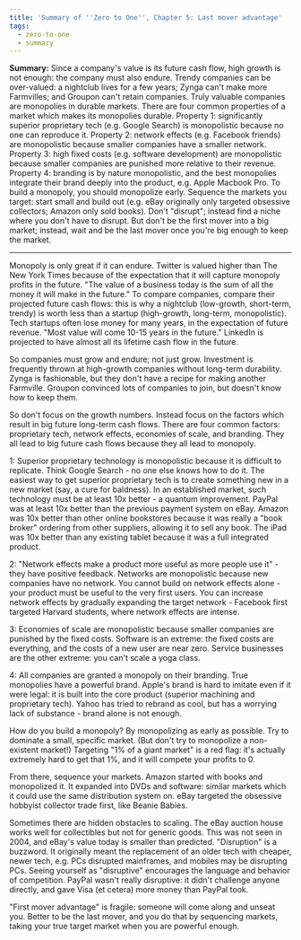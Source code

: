 ```yaml
---
title: 'Summary of ''Zero to One'', Chapter 5: Last mover advantage'
tags:
  - zero-to-one
  - summary
---
```


**Summary:**
Since a company's value is its future cash flow, 
high growth is not enough:
the company must also endure. 
Trendy companies can be over-valued: 
a nightclub lives for a few years; 
Zynga can't make more Farmvilles;
and Groupon can't retain companies.
Truly valuable companies are monopolies in durable markets.
There are four common properties of a market which makes its monopolies durable.
Property 1: significantly superior proprietary tech (e.g. Google Search)
is monopolistic because no one can reproduce it.
Property 2: network effects (e.g. Facebook friends)
are monopolistic because smaller companies have a smaller network.
Property 3: high fixed costs (e.g. software development) 
are monopolistic because smaller companies are punished more relative to their revenue.
Property 4: branding is by nature monopolistic,
and the best monopolies integrate their brand deeply into the product,
e.g. Apple Macbook Pro.
To build a monopoly, you should monopolize early.
Sequence the markets you target:
start small and build out
(e.g. eBay originally only targeted obsessive collectors; Amazon only sold books).
Don't "disrupt"; 
instead find a niche where you don't have to disrupt. 
But don't be the first mover into a big market; 
instead, wait and be the last mover once you're big enough to keep the market.

---

Monopoly is only great if it can endure.
Twitter is valued higher than The New York Times
because of the expectation that it will capture monopoly profits in the future.
"The value of a business today is the sum of all the money it will make in the future."
To compare companies, compare their projected future cash flows:
this is why a nightclub (low-growth, short-term, trendy)
is worth less than a startup (high-growth, long-term, monopolistic).
Tech startups often lose money for many years,
in the expectation of future revenue.
"Most value will come 10-15 years in the future."
LinkedIn is projected to have almost all its lifetime cash flow in the future.

So companies must grow and endure; not just grow.
Investment is frequently thrown at high-growth companies without long-term durability.
Zynga is fashionable, but they don't have a recipe for making another Farmville.
Groupon convinced lots of companies to join, but doesn't know how to keep them.

So don't focus on the growth numbers.
Instead focus on the factors which result in big future long-term cash flows.
There are four common factors: proprietary tech, network effects, economies of scale, and branding.
They all lead to big future cash flows because they all lead to monopoly.

1: Superior proprietary technology is monopolistic because it is difficult to replicate.
Think Google Search - no one else knows how to do it.
The easiest way to get superior proprietary tech is
to create something new in a new market (say, a cure for baldness).
In an established market, such technology must be at least 10x better - a quantum improvement.
PayPal was at least 10x better than the previous payment system on eBay.
Amazon was 10x better than other online bookstores
because it was really a "book broker" ordering from other suppliers,
allowing it to sell any book.
The iPad was 10x better than any existing tablet
because it was a full integrated product.

2: "Network effects make a product more useful as more people use it" -
they have positive feedback.
Networks are monopolistic because new companies have no network.
You cannot build on network effects alone -
your product must be useful to the very first users.
You can increase network effects by gradually expanding the target network -
Facebook first targeted Harvard students,
where network effects are intense.

3: Economies of scale are monopolistic
because smaller companies are punished by the fixed costs.
Software is an extreme:
the fixed costs are everything,
and the costs of a new user are near zero.
Service businesses are the other extreme:
you can't scale a yoga class.

4: All companies are granted a monopoly on their branding.
True monopolies have a powerful brand.
Apple's brand is hard to imitate even if it were legal:
it is built into the core product
(superior machining and proprietary tech).
Yahoo has tried to rebrand as cool, 
but has a worrying lack of substance - 
brand alone is not enough.

How do you build a monopoly? 
By monopolizing as early as possible. 
Try to dominate a small, specific market. 
(But don't try to monopolize a non-existent market!)
Targeting "1% of a giant market" is a red flag: 
it's actually extremely hard to get that 1%,
and it will compete your profits to 0.

From there, sequence your markets.
Amazon started with books and monopolized it.
It expanded into DVDs and software:
similar markets which it could use the same distribution system on.
eBay targeted the obsessive hobbyist collector trade first,
like Beanie Babies.

Sometimes there are hidden obstacles to scaling.
The eBay auction house works well for collectibles but not for generic goods.
This was not seen in 2004, 
and eBay's value today is smaller than predicted.
"Disruption" is a buzzword. 
It originally meant the replacement of an older tech with cheaper, newer tech, 
e.g. PCs disrupted mainframes, and mobiles may be disrupting PCs.
Seeing yourself as "disruptive" encourages the language and behavior of competition.
PayPal wasn't really disruptive: 
it didn't challenge anyone directly, 
and gave Visa (et cetera) more money than PayPal took.

"First mover advantage" is fragile: 
someone will come along and unseat you. 
Better to be the last mover, 
and you do that by sequencing markets, 
taking your true target market when you are powerful enough.
